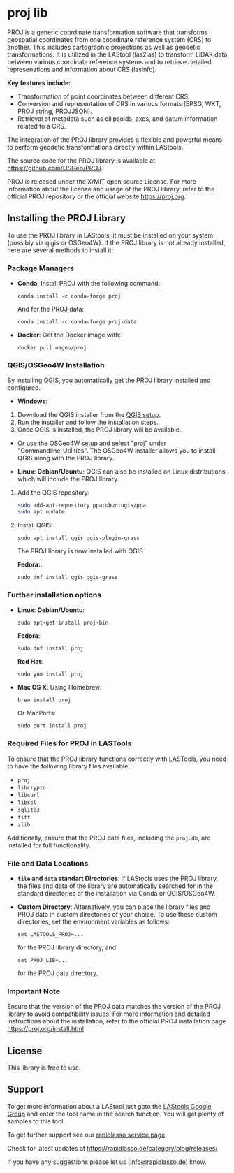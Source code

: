 # proj lib

PROJ is a generic coordinate transformation software that transforms geospatial coordinates from one coordinate reference system (CRS) to another. 
This includes cartographic projections as well as geodetic transformations. 
It is utilized in the LAStool (las2las) to transform LiDAR data between various coordinate reference systems and to 
retrieve detailed represenations and information about CRS (lasinfo).

**Key features include:**
- Transformation of point coordinates between different CRS.
- Conversion and representation of CRS in various formats (EPSG, WKT, PROJ string, PROJJSON).
- Retrieval of metadata such as ellipsoids, axes, and datum information related to a CRS.

The integration of the PROJ library provides a flexible and powerful means to perform geodetic transformations directly within LAStools.

The source code for the PROJ library is available at https://github.com/OSGeo/PROJ.

PROJ is released under the X/MIT open source License.
For more information about the license and usage of the PROJ library, 
refer to the official PROJ repository or the official website https://proj.org.

## Installing the PROJ Library

To use the PROJ library in LAStools, it must be installed on your system (possibly via qigis or OSGeo4W).
If the PROJ library is not already installed, here are several methods to install it:

### Package Managers

- **Conda**: Install PROJ with the following command:
  ```
  conda install -c conda-forge proj
  ```
  And for the PROJ data:
  ```
  conda install -c conda-forge proj-data
  ```
- **Docker**: Get the Docker image with:
  ```
  docker pull osgeo/proj
  ```
### QGIS/OSGeo4W Installation

By installing QGIS, you automatically get the PROJ library installed and configured.
- **Windows**:
 1. Download the QGIS installer from the [QGIS setup](https://www.qgis.org/download/).
 2. Run the installer and follow the installation steps.
 3. Once QGIS is installed, the PROJ library will be available.
                
 - Or use the [OSGeo4W setup](https://download.osgeo.org/osgeo4w/v2/) and select "proj" under   "Commandline_Utilities".
  The OSGeo4W installer allows you to install QGIS along with the PROJ library.

- **Linux**:
  **Debian/Ubuntu**:
  QGIS can also be installed on Linux distributions, which will include the PROJ library.
 1. Add the QGIS repository:
    ```bash
    sudo add-apt-repository ppa:ubuntugis/ppa
    sudo apt update
    ```
 2. Install QGIS:
    ```
    sudo apt install qgis qgis-plugin-grass
    ```
     The PROJ library is now installed with QGIS.
     
     **Fedora:**:
      ```
      sudo dnf install qgis qgis-grass
      ```

### Further installation options
- **Linux**:
  **Debian/Ubuntu**:
  ```
  sudo apt-get install proj-bin
  ```
  **Fedora**:
  ```
  sudo dnf install proj
  ```
  **Red Hat**:
  ```
  sudo yum install proj
  ```

- **Mac OS X**:
  Using Homebrew:
  ```
  brew install proj
  ```
  Or MacPorts:
  ```
  sudo port install proj
  ```

### Required Files for PROJ in LASTools

To ensure that the PROJ library functions correctly with LASTools, you need to have the following library files available:

- `proj`
- `libcrypto`
- `libcurl`
- `libssl`
- `sqlite3`
- `tiff`
- `zlib`

Additionally, ensure that the PROJ data files, including the `proj.db`, are installed for full functionality.

### File and Data Locations

- **`file` and `data` standart Directories**: If LAStools uses the PROJ library, the files and data of the library are automatically searched for in the standard directories of the installation via Conda or QGIS/OSGeo4W.  

- **Custom Directory**: Alternatively, you can place the library files and PROJ data in custom     directories of your choice. To use these custom directories, set the environment variables as follows:
  ```
  set LASTOOLS_PROJ=...
  ```
  for the PROJ library directory, and
  ```
  set PROJ_LIB=...
  ```
  for the PROJ data directory.

### Important Note

Ensure that the version of the PROJ data matches the version of the PROJ library to avoid compatibility issues.
For more information and detailed instructions about the installation, refer to the official PROJ installation page  https://proj.org/install.html

## License

This library is free to use.

## Support

To get more information about a LAStool just goto the
[LAStools Google Group](http://groups.google.com/group/lastools/)
and enter the tool name in the search function.
You will get plenty of samples to this tool.

To get further support see our
[rapidlasso service page](https://rapidlasso.de/service/)

Check for latest updates at
https://rapidlasso.de/category/blog/releases/

If you have any suggestions please let us (info@rapidlasso.de) know.

